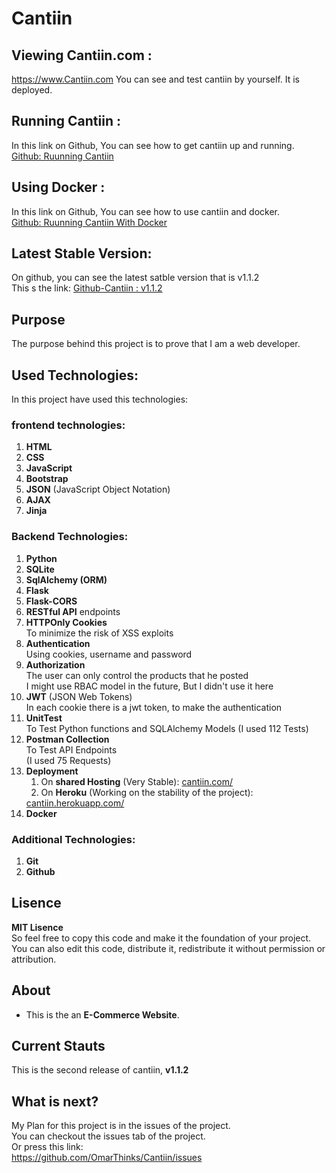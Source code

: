 # Cantiin #


## Viewing Cantiin.com : ##
<a href="https://www.cantiin.com/" target="_blank">
https://www.Cantiin.com</a>
You can see and test cantiin by yourself.  
It is deployed.

## Running Cantiin : ##
In this link on Github, You can see how to get 
cantiin up and running.  
<a 
href="https://github.com/OmarThinks/Cantiin/tree/master/src"
target="_blank">Github: Ruunning Cantiin</a>


## Using Docker : ##
In this link on Github, You can see how to use cantiin and docker.  
<a 
href="https://github.com/OmarThinks/Cantiin/tree/master/docker.md"
target="_blank">Github: Ruunning Cantiin With Docker</a>









## Latest Stable Version: ##
On github, you can see the latest 
satble version that is v1.1.2  
This s the link: 
<a 
href="https://github.com/OmarThinks/Cantiin/releases/tag/v1.1.2"
target="_blank">
Github-Cantiin : v1.1.2</a>

## Purpose ##

The purpose behind this project is to prove that I am a 
web developer.

## Used Technologies: ##
In this project have used this technologies:

### frontend technologies: ###
1. **HTML**
2. **CSS**
3. **JavaScript**
4. **Bootstrap**  
5. **JSON** (JavaScript Object Notation)
6. **AJAX**
7. **Jinja**

### Backend Technologies: ###
1. **Python**
2. **SQLite**
3. **SqlAlchemy (ORM)**
4. **Flask**
5. **Flask-CORS**
6. **RESTful API** endpoints
7. **HTTPOnly Cookies**  
To minimize the risk of XSS exploits 
8. **Authentication**  
Using cookies, username and password
9. **Authorization**  
The user can only control the products that he posted  
I might use RBAC model in the future, But I didn't use it here
10. **JWT** (JSON Web Tokens)  
In each cookie there is a jwt token, to make the authentication
11. **UnitTest**  
To Test Python functions and SQLAlchemy Models
(I used 112 Tests)
12. **Postman Collection**  
To Test API Endpoints  
(I used 75 Requests) 
13. **Deployment**  
	1. On **shared Hosting** (Very Stable): 
	<a href="https://www.cantiin.com/">cantiin.com/</a>  
	2. On **Heroku** (Working on the stability of the project):
	<a href="https://cantiin.herokuapp.com/">
	cantiin.herokuapp.com/</a> 
14. **Docker**


### Additional Technologies: ###
1. **Git**
2. **Github**



## Lisence ##
**MIT Lisence**  
So feel free to copy
this code and make it the foundation of your project.  
You can also edit this code, distribute it, redistribute it without
permission or attribution.


## About ##
- This is the an **E-Commerce Website**.



## Current Stauts ##
This is the second release of cantiin, **v1.1.2**

## What is next? ## 

My Plan for this project is in the issues of the project.  
You can checkout the issues tab of the project.  
Or press this link:  
<a href="https://github.com/OmarThinks/Cantiin/issues"
target="_blank">https://github.com/OmarThinks/Cantiin/issues</a>






